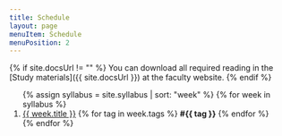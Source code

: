 ```yaml
---
title: Schedule
layout: page
menuItem: Schedule
menuPosition: 2
---
```

{% if site.docsUrl != "" %}
You can download all required reading in the [Study materials]({{ site.docsUrl }}) at the faculty website.
{% endif %}

<ol>
{% assign syllabus = site.syllabus | sort: "week" %}
{% for week in syllabus %}
  <li>
  	<a href="{{ site.baseurl }}{{ week.url }}">{{ week.title }}</a> 
  	{% for tag in week.tags %}
  		<b>#{{ tag }}</b>
  	{% endfor %}
  	<!-- ({{ week.day }}) -->
	  </li>
{% endfor %}
</ol>
